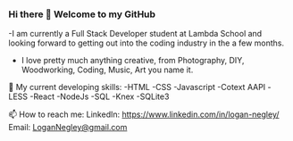 ### Hi there 👋 Welcome to my GitHub
-I am currently a Full Stack Developer student at Lambda School and looking forward to getting out into the coding industry in the a few months.
- I love pretty much anything creative, from Photography, DIY, Woodworking, Coding, Music, Art you name it.

💬 My current developing skills:
    -HTML
    -CSS
    -Javascript
    -Cotext AAPI
    -LESS
    -React
    -NodeJs
    -SQL
    -Knex
    -SQLite3

📫 How to reach me:
      LinkedIn:
      https://www.linkedin.com/in/logan-negley/
      Email:
      LoganNegley@gmail.com
